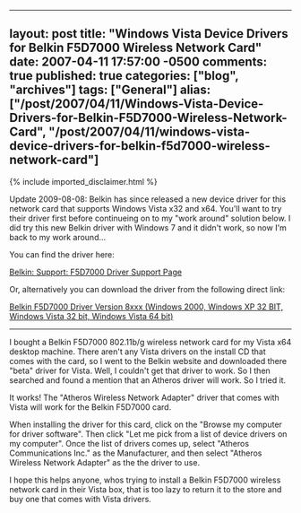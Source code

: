   ---
  layout: post
  title: "Windows Vista Device Drivers for Belkin F5D7000 Wireless Network Card"
  date: 2007-04-11 17:57:00 -0500
  comments: true
  published: true
  categories: ["blog", "archives"]
  tags: ["General"]
  alias: ["/post/2007/04/11/Windows-Vista-Device-Drivers-for-Belkin-F5D7000-Wireless-Network-Card", "/post/2007/04/11/windows-vista-device-drivers-for-belkin-f5d7000-wireless-network-card"]
  ---
<!-- more -->
{% include imported_disclaimer.html %}
<p>Update 2009-08-08: Belkin has since released a new device driver for this network card that supports Windows Vista x32 and x64. You'll want to try their driver first before continueing on to my "work around" solution below. I did try this new Belkin driver with Windows 7 and it didn't work, so now I'm back to my work around...</p>
<p>You can find the driver here:</p>
<p><a href="http://en-us-support.belkin.com/app/product/detail/p/294" target="_blank">Belkin: Support: F5D7000 Driver Support Page</a></p>
<p>Or, alternatively you can download the driver from the following direct link:</p>
<p><a href="http://cache-www.belkin.com/support/dl/f5d7000v8_ww_2.00.09.exe" target="_blank">Belkin F5D7000 Driver Version 8xxx (Windows 2000, Windows XP 32 BIT, Windows Vista 32 bit, Windows Vista 64 bit)</a></p>
<hr />
<p>I bought a Belkin F5D7000 802.11b/g wireless network card for my Vista x64 desktop machine. There aren't any Vista drivers on the install CD that comes with the card, so I went to the Belkin website and downloaded there "beta" driver for Vista. Well, I couldn't get that driver to work. So I then searched and found a mention that an Atheros driver will work. So I tried it.</p>
<p>It works! The "Atheros Wireless Network Adapter" driver that comes with Vista will work for the Belkin F5D7000 card.</p>
<p>When installing the driver for this card, click on the "Browse my computer for driver software". Then click "Let me pick from a list of device drivers on my computer". Once the list of drivers comes up, select "Atheros Communications Inc." as the Manufacturer, and then select "Atheros Wireless Network Adapter" as the the driver to use.</p>
<p>I hope this helps anyone, whos trying to install a Belkin F5D7000 wireless network card in their Vista box, that is too lazy to return it to the store and buy one that comes with Vista drivers.</p>
